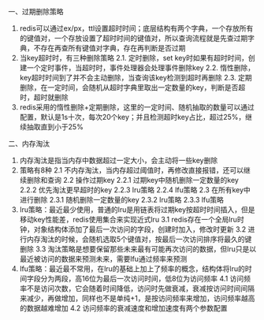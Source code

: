 一、过期删除策略
1. redis可以通过ex/px，ttl设置超时时间；底层结构有两个字典，一个存放所有的键值对，一个存放设置了超时时间的键值对，所以查询流程就是先查过期字典，不存在再查所有键值对字典，存在再判断是否过期
2. 当key超时时，有三种删除策略
2.1. 定时删除，set key时如果有超时时间，创建一个定时事件，当超时时，事件处理器会处理事件删除key
2.2. 惰性删除，key超时时间到了并不会主动删除，当查询该key检测到超时再删除
2.3. 定期删除，在一定时间，会随机从超时字典里取出一定数量的key，判断是否超时，超时就删除
3. redis采用的惰性删除+定期删除，这里的一定时间、随机抽取的数量可以通过配置，默认是1s十次，每次20个key；并且检测超时key占比，超过25%，继续抽取直到小于25%

二、内存淘汰
1. 内存淘汰是指当内存中数据超过一定大小，会主动将一些key删除
2. 策略有8种
2.1 不内存淘汰，当内存超过阈值时，再修改直接报错，还可以继续删除和查询
2.2 操作过期key
2.2.1 过期key中随机删除一定数量的key
2.2.2 优先淘汰更早超时的key
2.2.3 lru策略
2.2.4 lfu策略
2.3 在所有key中进行删除
2.3.1 随机删除一定数量的key
2.3.2 lru策略
2.3.3 lfu策略
3. lru策略：最近最少使用，普通的lru是用链表将过期key按超时时间插入，但是移动key性能差，redis使用集合来实现近式lru
3.1 redis存在一个全局lru时钟，对象结构体添加了最后一次访问的字段，创建时加入，修改时更新
3.2 进行内存淘汰的时候，会随机选取5个键值对，按最后一次访问排序将最久的键删除
3.3 淘汰策略是想要保留那些未来最有可能再次访问的数据，但lru只是以最近被访问的数据来预测未来，需要lfu通过频率来预测
4. lfu策略：最近最不常用，在lru的基础上加上了频率的概念，结构体将lru的时间字段分为两段，高16位为最后一次访问时间，低8位为访问频率
4.1 访问频率不是访问次数，它会随着时间降低，访问时先做衰减，衰减按访问时间间隔来减少，再做增加，同样也不是单纯+1，是按访问频率来增加，访问频率越高的数据越难增加
4.2 访问频率的衰减速度和增加速度有两个参数配置




